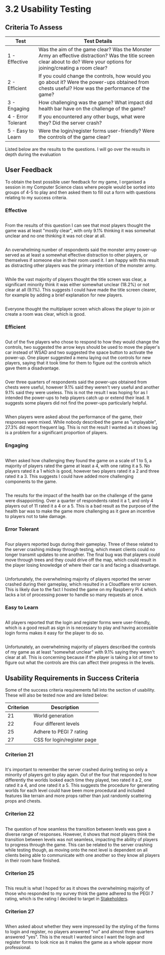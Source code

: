 # 3.2 Usability Testing

## Criteria To Assess

| Test               | Test Details                                                                                                                                                               |
| ------------------ | -------------------------------------------------------------------------------------------------------------------------------------------------------------------------- |
| 1 - Effective      | Was the aim of the game clear? Was the Monster Army an effective distraction? Was the title screen clear about to do? Were your options for joining/creating a room clear? |
| 2 - Efficient      | If you could change the controls, how would you go about it? Were the power-ups obtained from chests useful? How was the performance of the game?                          |
| 3 - Engaging       | How challenging was the game? What impact did health bar have on the challenge of the game?                                                                                |
| 4 - Error Tolerant | If you encountered any other bugs, what were they? Did the server crash?                                                                                                   |
| 5 - Easy to Learn  | Were the login/register forms user-friendly? Were the controls of the game clear?                                                                                          |

Listed below are the results to the questions. I will go over the results in depth during the evaluation

## User Feedback

To obtain the best possible user feedback for my game, I organised a session in my Computer Science class where people would be sorted into groups of 4-5 to play and then asked them to fill out a form with questions relating to my success criteria.

### Effective

<figure><img src="../.gitbook/assets/image (68).png" alt=""><figcaption></figcaption></figure>

From the results of this question I can see that most players thought the game was at least "mostly clear", with only 9.1% thinking it was somewhat unclear and no one thinking it was not clear at all.

<figure><img src="../.gitbook/assets/image (70).png" alt=""><figcaption></figcaption></figure>

An overwhelming number of respondents said the monster army power-up served as at least a somewhat effective distraction to other players, or themselves if someone else in their room used it. I am happy with this result as distracting other players was the primary intention of the monster army.

<figure><img src="../.gitbook/assets/image (71).png" alt=""><figcaption></figcaption></figure>

While the vast majority of players thought the title screen was clear, a significant minority think it was either somewhat unclear (18.2%) or not clear at all (9.1%). This suggests I could have made the title screen clearer, for example by adding a brief explanation for new players.

<figure><img src="../.gitbook/assets/image (72).png" alt=""><figcaption></figcaption></figure>

Everyone thought the multiplayer screen which allows the player to join or create a room was clear, which is good.

### Efficient

<figure><img src="../.gitbook/assets/image (73).png" alt=""><figcaption></figcaption></figure>

Out of the five players who chose to respond to how they would change the controls, two suggested the arrow keys should be used to move the player's car instead of WSAD and two suggested the space button to activate the power-up. One player suggested a menu laying out the controls for new players, saying that it took time for them to figure out the controls which gave them a disadvantage.

<figure><img src="../.gitbook/assets/image (74).png" alt=""><figcaption></figcaption></figure>

Over three quarters of respondents said the power-ups obtained from chests were useful, however 9.1% said they weren't very useful and another 9.1% said they were useless. This is not the result I was hoping for as I intended the power-ups to help players catch up or extend their lead. It suggests some players did not find the power-ups particularly helpful.

<figure><img src="../.gitbook/assets/image (4).png" alt=""><figcaption></figcaption></figure>

When players were asked about the performance of the game, their responses were mixed. While nobody described the game as "unplayable", 27.3% did report frequent lag. This is not the result I wanted as it shows lag is a problem for a significant proportion of players.

### Engaging

<figure><img src="../.gitbook/assets/image (75).png" alt=""><figcaption></figcaption></figure>

When asked how challenging they found the game on a scale of 1 to 5, a majority of players rated the game at least a 4, with one rating it a 5. No players rated it a 1 which is good, however two players rated it a 2 and three rated it a 3. This suggests I could have added more challenging components to the game.

<figure><img src="../.gitbook/assets/image (76).png" alt=""><figcaption></figcaption></figure>

The results for the impact of the health bar on the challenge of the game were disappointing. Over a quarter of respondents rated it a 1, and only 4 players out of 11 rated it a 4 or a 5. This is a bad result as the purpose of the health bar was to make the game more challenging as it gave an incentive to players not to take damage.

### Error Tolerant

<figure><img src="../.gitbook/assets/image (77).png" alt=""><figcaption></figcaption></figure>

Four players reported bugs during their gameplay. Three of these related to the server crashing midway through testing, which meant clients could no longer transmit updates to one another. The final bug was that players could move through trees and they could drive off the map, which could result in the player losing knowledge of where their car is and facing a disadvantage.&#x20;

<figure><img src="../.gitbook/assets/image (78).png" alt=""><figcaption></figcaption></figure>

Unfortunately, the overwhelming majority of players reported the server crashed during their gameplay, which resulted in a Cloudflare error screen. This is likely due to the fact I hosted the game on my Raspberry Pi 4 which lacks a lot of processing power to handle so many requests at once.&#x20;

### Easy to Learn

<figure><img src="../.gitbook/assets/image (79).png" alt=""><figcaption></figcaption></figure>

All players reported that the login and register forms were user-friendly, which is a good result as sign in is necessary to play and having accessible login forms makes it easy for the player to do so.

<figure><img src="../.gitbook/assets/image (80).png" alt=""><figcaption></figcaption></figure>

Unfortunately, an overwhelming majority of players described the controls of my game as at least "somewhat unclear" with 9.1% saying they weren't clear at all. This is concerning because if the player is taking a lot of time to figure out what the controls are this can affect their progress in the levels.

## Usability Requirements in Success Criteria

Some of the success criteria requirements fall into the section of usability. These will also be tested now and are listed below:

| Criterion | Description                 |
| --------- | --------------------------- |
| 21        | World generation            |
| 22        | Four different levels       |
| 25        | Adhere to PEGI 7 rating     |
| 27        | CSS for login/register page |

### Criterion 21

<figure><img src="../.gitbook/assets/image (1) (1) (1) (1) (1) (1) (1) (1).png" alt=""><figcaption></figcaption></figure>

It's important to remember the server crashed during testing so only a minority of players got to play again. Out of the four that responded to how differently the worlds looked each time they played, two rated it a 2, one rated it a 4, and one rated it a 5. This suggests the procedure for generating worlds for each level could have been more procedural and included features like terrain and more props rather than just randomly scattering props and chests.

### Criterion 22

<figure><img src="../.gitbook/assets/image (2) (1) (1).png" alt=""><figcaption></figcaption></figure>

The question of how seamless the transition between levels was gave a diverse range of responses. However, it shows that most players think the transition between levels was not seamless, impacting the ability of players to progress through the game. This can be related to the server crashing while testing though, as moving onto the next level is dependent on all clients being able to communicate with one another so they know all players in their room have finished.

### Criterion 25

<figure><img src="../.gitbook/assets/image (5).png" alt=""><figcaption></figcaption></figure>

This result is what I hoped for as it shows the overwhelming majority of those who responded to my survey think the game adhered to the PEGI 7 rating, which is the rating I decided to target in [Stakeholders](../1-analysis/1.2-stakeholders.md).

### Criterion 27

<figure><img src="../.gitbook/assets/image (3) (1) (1).png" alt=""><figcaption></figcaption></figure>

When asked about whether they were impressed by the styling of the forms to login and register, no players answered "no" and almost three quarters answered "yes". This is the result I wanted since I want the login and register forms to look nice as it makes the game as a whole appear more professional.
